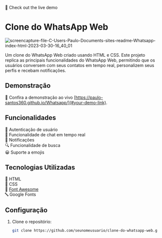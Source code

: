 🚀 Check out the live demo 

# Clone do WhatsApp Web

![screencapture-file-C-Users-Paulo-Documents-sites-readme-Whatsapp-index-html-2023-03-30-16_40_01](https://user-images.githubusercontent.com/102436341/228946774-f4ca048d-8f9b-46b0-9586-77b9d2384277.png)

Um clone do WhatsApp Web criado usando HTML e  CSS. Este projeto replica as principais funcionalidades do WhatsApp Web, permitindo que os usuários conversem com seus contatos em tempo real, personalizem seus perfis e recebam notificações.

## Demonstração

🚀 Confira a demonstração ao vivo [https://paulo-santos360.github.io/Whatsapp/](#your-demo-link).

## Funcionalidades

🌟 Autenticação de usuário  
📱 Funcionalidade de chat em tempo real  
🔔 Notificações  
🔍 Funcionalidade de busca  
😀 Suporte a emojis  

## Tecnologias Utilizadas

🔧 HTML  
🎨 CSS  
🚀 [Font Awesome](https://fontawesome.com/)  
🔤 Google Fonts  

## Configuração

1. Clone o repositório:

   ```bash
   git clone https://github.com/seunomeusuario/clone-do-whatsapp-web.git
